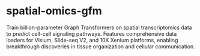 # spatial-omics-gfm
Train billion-parameter Graph Transformers on spatial transcriptomics data to predict cell-cell signaling pathways. Features comprehensive data loaders for Visium, Slide-seq V2, and 10X Xenium platforms, enabling breakthrough discoveries in tissue organization and cellular communication.
